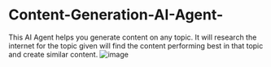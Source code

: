 # Content-Generation-AI-Agent-
This AI Agent helps you generate content on any topic. It will research the internet for the topic given will find the content performing best in that topic and create similar content.
![image](https://github.com/user-attachments/assets/6ae27a1f-bf4b-4ddf-b7a5-4abe724cae35)
